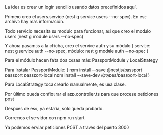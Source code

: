 La idea es crear un login sencillo usando datos predefinidos aquí.

Primero creo el users.service (nest g service users --no-spec).
En ese archivo hay mas información.

Todo servicio necesita su modulo para funcionar, asi que creo el modulo users (nest g module users --no-spec)

Y ahora pasamos a la chicha, creo el service auth y su módulo 
(
  service: nest g service auth --no-spec, 
  módulo: nest g module auth --no-spec
)

Para el módulo hacen falta dos cosas más: PassportModule y LocalStrategy

Para instalar PassportModule:
(
  npm install --save @nestjs/passport passport passport-local
  npm install --save-dev @types/passport-local
)

Para LocalStrategy toca crearlo manualmente, es una clase.

Por último queda configurar el app.controller.ts para que procese peticiones post

Despues de eso, ya estaría, solo queda probarlo.

Corremos el servidor con npm run start

Ya podemos enviar peticiones POST a traves del puerto 3000